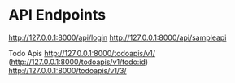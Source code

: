 # API Endpoints

http://127.0.0.1:8000/api/login
http://127.0.0.1:8000/api/sampleapi 

Todo Apis
http://127.0.0.1:8000/todoapis/v1/
(http://127.0.0.1:8000/todoapis/v1/todo:id) http://127.0.0.1:8000/todoapis/v1/3/
